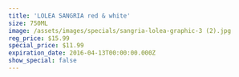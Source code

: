 ```yaml
---
title: 'LOLEA SANGRIA red & white'
size: 750ML
image: /assets/images/specials/sangria-lolea-graphic-3 (2).jpg
reg_price: $15.99
special_price: $11.99
expiration_date: 2016-04-13T00:00:00.000Z
show_special: false
---
```



